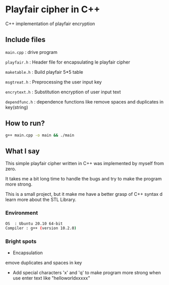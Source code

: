 # Playfair cipher in C++

C++ implementation of playfair encryption



## Include files
`main.cpp` : drive program

`playfair.h` : Header file for encapsulating le playfair cipher

`maketable.h` : Build playfair 5*5 table

`msgtreat.h` : Preprocessing the user input key

`encrytext.h` : Substitution encryption of user input text

`dependfunc.h` : dependence functions like remove spaces and duplicates in key(string)

## How to run?
```bash
g++ main.cpp -o main && ./main
```

## What I say

This simple playfair cipher written in C++ was implemented by myself from zero.

It takes me a bit long time to handle the bugs and try to make the program more strong.

This is a small project, but it make me have a better grasp of C++ syntax d learn more about the STL Library.

### Environment
```bash
OS  : Ubuntu 20.10 64-bit
Compiler : g++ (version 10.2.0)
```
### Bright spots

* Encapsulation

emove duplicates and spaces in key

* Add special characters 'x' and 'q' to make program more strong when use enter text like "helloworldxxxxx"


